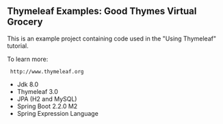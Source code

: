 
Thymeleaf Examples: Good Thymes Virtual Grocery
-----------------------------------------------
 
 This is an example project containing code used in the "Using Thymeleaf" tutorial.
 
 To learn more:
 
     http://www.thymeleaf.org
     
- Jdk 8.0
- Thymeleaf 3.0
- JPA (H2 and MySQL)
- Spring Boot 2.2.0 M2
- Spring Expression Language

